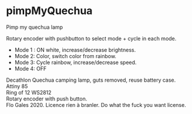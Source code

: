 # pimpMyQuechua
Pimp my quechua lamp

Rotary encoder with pushbutton to select mode + cycle in each mode.</br>
- Mode 1 : ON white, increase/decrease brightness.
- Mode 2: Color, switch color from rainbow.
- Mode 3: Cycle rainbow, increase/decrease speed.
- Mode 4: OFF

Decathlon Quechua camping lamp, guts removed, reuse battery case.</br>
Attiny 85</br>
Ring of 12 WS2812</br>
Rotary encoder with push button.</br>
Flo Gales 2020. Licence rien à branler. Do what the fuck you want license.
